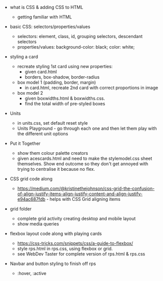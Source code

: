 - what is CSS & adding CSS to HTML
    - getting familiar with HTML
- basic CSS: selectors/properties/values
    - selectors: element, class, id, grouping selectors, descendant selectors
    - properties/values: background-color: black; color: white;

- styling a card
    - recreate styling 1st card using new properties:
        - given card.html
        - borders, box-shadow, border-radius
    - box model 1 (padding, border, margin)
        - in card.html, recreate 2nd card with correct proportions in image
    - box model 2
        - given boxwidths.html & boxwidths.css.
        - find the total width of pre-styled boxes
- Units
    - in units.css, set default reset style
    - Units Playground - go through each one and then let them play with the different unit options

- Put it Together
    - show them colour palette creators
    - given acescards.html and need to make the stylemodel.css sheet themselves. Show end outcome so they don't get annoyed with trying to centralise it because no flex.

- CSS grid code along
    - https://medium.com/@kristinethejohnson/css-grid-the-confusion-of-align-justify-items-align-justify-content-and-align-justify-e94ac687fdb - helps with CSS Grid aligning items

- grid folder
    - complete grid activity creating desktop and mobile layout
    - show media queries

- flexbox layout code along with playing cards
    - https://css-tricks.com/snippets/css/a-guide-to-flexbox/
    - style rps.html in rps.css, using flexbox or grid.
    - see WebDev Taster for complete version of rps.html & rps.css

- Navbar and button styling to finish off rps
    - :hover, :active